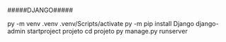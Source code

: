 #####DJANGO#####

   py -m venv .venv
   .venv/Scripts/activate
   py -m pip install Django
   django-admin startproject projeto
   cd projeto
   py manage.py runserver